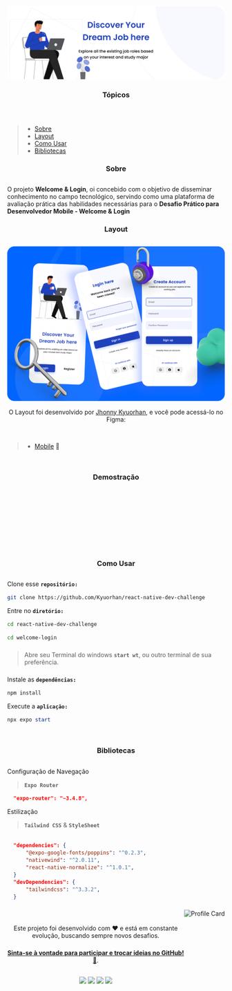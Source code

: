 <p align="center">
    <img alt="Welcome & Login" src=".github/Splash.png" >
</p>

###



### <h3 align="center">Tópicos</h3>
##

<br>

<p> 

  >- [Sobre](#sobre-) 
  >- [Layout](#layout-) 
  >- [Como Usar](#como-usar-)  
  >- [Bibliotecas](#bibliotecas-)  
</p>

###

### <h3 align="center">Sobre</h3>

##

###
   
 O projeto **Welcome & Login**, oi concebido com o objetivo de disseminar conhecimento no campo tecnológico, servindo como uma plataforma de avaliação prática das habilidades necessárias para o **Desafio Prático para Desenvolvedor Mobile - Welcome & Login**

###


### <h3 align="center">Layout</h3>
##

<p align="center">
  <img alt="Welcome & Login" title="Welcome-Login" src=".github/Cover.png" />
</p>

<p align="center">O Layout foi desenvolvido por <a href="https://www.instagram.com/kyuorhan">Jhonny Kyuorhan</a>, e você pode acessá-lo no Figma:</p>

<br>

<p> 
    
  >- [Mobile](https://www.figma.com/file/8bXE8oDZMwkclGo75rciWa/Onboarding-(Login-%26-Register)--App-Ui-(Community)?type=design&node-id=0%3A1&mode=design&t=mxP77cr8ySn26XMw-1) 📱
</p>

<br>

###


### <h3 align="center">Demostração</h3>
##

```







```
<br>

### <h3 align="center">Como Usar</h3>
##


Clone esse **``` repositório: ```**
``` bash
git clone https://github.com/Kyuorhan/react-native-dev-challenge
```   
Entre no **``` diretório: ```**
``` bash
cd react-native-dev-challenge
```    
``` bash
cd welcome-login
```
###
> Abre seu Terminal do windows **``` start wt ```**, ou outro terminal de sua preferência.
###
Instale as **``` dependências: ```**
``` powershell 
npm install
```  
Execute a **```aplicação: ```** 
``` powershell
npx expo start
```

<br>



### <h3 align="center">Bibliotecas</h3>
##

Configuração de Navegação 
> **``` Expo Router ```** 
``` json
  "expo-router": "~3.4.8",  
```
 Estilização

> **``` Tailwind CSS ```**  & **``` StyleSheet ```** 
```json

  "dependencies": {
      "@expo-google-fonts/poppins": "^0.2.3",
      "nativewind": "^2.0.11",
      "react-native-normalize": "^1.0.1",
  }
  "devDependencies": {
      "tailwindcss": "^3.3.2",  
  }

```


###

<div align="center">
  <p><img align="right" height="350em" alt="Profile Card" src="https://raw.githubusercontent.com/gist/Kyuorhan/1445a6c546dd1a7b5e8b2df72039207a/raw/e281a60fb9099b6f925a768e07bce9f76b3dabd0/githubcard.svg"/></p>

  <br>  <br>
  Este projeto foi desenvolvido com ❤️ e está em constante evolução, buscando sempre novos desafios.

  ###

  **[Sinta-se à vontade para participar e trocar ideias no GitHub! 👋](https://github.com/Kyuorhan)**.
 
  ##

  ###
  <div align="center" > 
    <a href="https://www.linkedin.com/in/jhonny-kyuorhan/" target="_blank"> <img height="30em" src="https://img.shields.io/badge/-LinkedIn-%230077B5?style=for-the-badge&logo=linkedin&logoColor=white" target="_blank"></a> 
    <a href = "mailto:jkdevprogrammer@gmail.com"><img height="30em" src="https://img.shields.io/badge/-Gmail-%23333?style=for-the-badge&logo=gmail&logoColor=white" target="_blank"></a>
    <a href="https://www.twitch.tv/kyuorhan" target="_blank"> <img height="30em" src="https://img.shields.io/badge/Twitch-A970FF?style=for-the-badge&logo=twitch&logoColor=white" target="_blank"></a> 
    <a href="https://www.instagram.com/kyuorhan" target="_blank"> <img height="30em" src="https://img.shields.io/badge/-Instagram-%23E4405F?style=for-the-badge&logo=instagram&logoColor=white" target="_blank"></a>
    <!-- <a href="https://steamcommunity.com/id/Kyuorhan/" target="_blank"> <img height="30em" src="https://img.shields.io/badge/Steam-465871?style=for-the-badge&logo=steam&logoColor=white" target="_blank"></a> -->  
  </div>   
</div>
